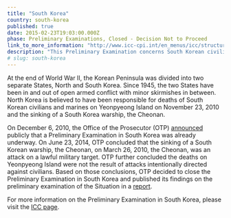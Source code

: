 ```yaml
---
title: "South Korea"
country: south-korea
published: true
date: 2015-02-23T19:03:00.000Z
phase: Preliminary Examinations, Closed - Decision Not to Proceed
link_to_more_information: "http://www.icc-cpi.int/en_menus/icc/structure%20of%20the%20court/office%20of%20the%20prosecutor/comm%20and%20ref/pe-cdnp/korea/Pages/korea.aspx"
description: "This Preliminary Examination concerns South Korean civilians and marines on Yeonpyeong Island killed by North Korean fire. On June 23, 2014, the Office of the Prosecutor closed the Preliminary Examination, concluding there was insufficient evidence to proceed."
# slug: south-korea
---
```


At the end of World War II, the Korean Peninsula was divided into two separate States, North and South Korea. Since 1945, the two States have been in and out of open armed conflict with minor skirmishes in between. North Korea is believed to have been responsible for deaths of South Korean civilians and marines on Yeonpyeong Island on November 23, 2010 and the sinking of a South Korea warship, the Cheonan.

On December 6, 2010, the Office of the Prosecutor (OTP) [announced](http://www.icc-cpi.int/NR/rdonlyres/40BB19F9-3193-4A76-9E70-EB8BE39363B3/282744/KoreaEng1.pdf) publicly that a Preliminary Examination in South Korea was already underway. On June 23, 2014, OTP concluded that the sinking of a South Korean warship, the Cheonan, on March 26, 2010, the Cheonan, was an attack on a lawful military target. OTP further concluded the deaths on Yeonpyeong Island were not the result of attacks intentionally directed against civilians. Based on those conclusions, OTP decided to close the Preliminary Examination in South Korea and published its findings on the preliminary examination of the Situation in a [report](http://www.icc-cpi.int/iccdocs/otp/SAS-KOR-Article-5-Public-Report-ENG-05Jun2014.pdf).

For more information on the Preliminary Examination in South Korea, please visit the [ICC page](http://www.icc-cpi.int/en_menus/icc/structure%20of%20the%20court/office%20of%20the%20prosecutor/comm%20and%20ref/pe-cdnp/korea/Pages/korea.aspx).

